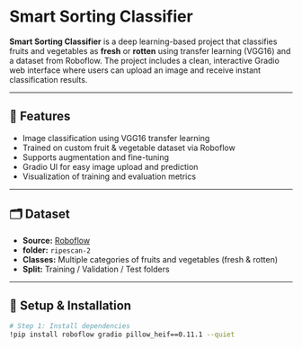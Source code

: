 #  Smart Sorting Classifier

**Smart Sorting Classifier** is a deep learning-based project that classifies fruits and vegetables as **fresh** or **rotten** using transfer learning (VGG16) and a dataset from Roboflow. The project includes a clean, interactive Gradio web interface where users can upload an image and receive instant classification results.

---

## 📌 Features

- Image classification using VGG16 transfer learning
- Trained on custom fruit & vegetable dataset via Roboflow
- Supports augmentation and fine-tuning
- Gradio UI for easy image upload and prediction
- Visualization of training and evaluation metrics

---

## 🗂️ Dataset

- **Source:** [Roboflow](https://roboflow.com/)
- **folder:** `ripescan-2`
- **Classes:** Multiple categories of fruits and vegetables (fresh & rotten)
- **Split:** Training / Validation / Test folders

---

## 🚀 Setup & Installation

```bash
# Step 1: Install dependencies
!pip install roboflow gradio pillow_heif==0.11.1 --quiet
